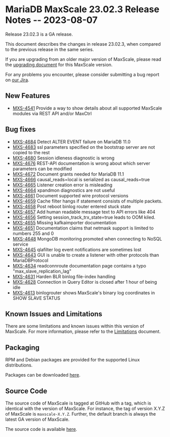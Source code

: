 # MariaDB MaxScale 23.02.3 Release Notes -- 2023-08-07

Release 23.02.3 is a GA release.

This document describes the changes in release 23.02.3, when compared to the
previous release in the same series.

If you are upgrading from an older major version of MaxScale, please read the
[upgrading document](../Upgrading/Upgrading-To-MaxScale-23.02.md) for
this MaxScale version.

For any problems you encounter, please consider submitting a bug
report on [our Jira](https://jira.mariadb.org/projects/MXS).

## New Features

* [MXS-4541](https://jira.mariadb.org/browse/MXS-4541) Provide a way to show details about all supported MaxScale modules via REST API and/or MaxCtrl

## Bug fixes

* [MXS-4684](https://jira.mariadb.org/browse/MXS-4684) Detect ALTER EVENT failure on MariaDB 11.0
* [MXS-4683](https://jira.mariadb.org/browse/MXS-4683) ssl parameters specified on the bootstrap server are not copied to the rest
* [MXS-4680](https://jira.mariadb.org/browse/MXS-4680) Session idleness diagnostic is wrong
* [MXS-4676](https://jira.mariadb.org/browse/MXS-4676) REST-API documentation is wrong about which server parameters can be modified
* [MXS-4672](https://jira.mariadb.org/browse/MXS-4672) Document grants needed for MariaDB 11.1
* [MXS-4666](https://jira.mariadb.org/browse/MXS-4666) causal_reads=local is serialized as causal_reads=true
* [MXS-4665](https://jira.mariadb.org/browse/MXS-4665) Listener creation error is misleading
* [MXS-4664](https://jira.mariadb.org/browse/MXS-4664) xpandmon diagnostics are not useful
* [MXS-4661](https://jira.mariadb.org/browse/MXS-4661) Document supported wire protocol versions
* [MXS-4659](https://jira.mariadb.org/browse/MXS-4659) Cache filter hangs if statement consists of multiple packets.
* [MXS-4658](https://jira.mariadb.org/browse/MXS-4658) Post reboot binlog router entered stuck state
* [MXS-4657](https://jira.mariadb.org/browse/MXS-4657) Add human readable message text to API errors like 404
* [MXS-4656](https://jira.mariadb.org/browse/MXS-4656) Setting session_track_trx_state=true leads to OOM kiled.
* [MXS-4655](https://jira.mariadb.org/browse/MXS-4655) Missing kafkaimporter documentation
* [MXS-4651](https://jira.mariadb.org/browse/MXS-4651) Documentation claims that netmask support is limited to numbers 255 and 0
* [MXS-4648](https://jira.mariadb.org/browse/MXS-4648) MongoDB monitoring promoted when connecting to NoSQL service
* [MXS-4645](https://jira.mariadb.org/browse/MXS-4645) qlafilter log event notifications are sometimes lost
* [MXS-4643](https://jira.mariadb.org/browse/MXS-4643) GUI is unable to create a listener with other protocols than MariaDBProtocol
* [MXS-4634](https://jira.mariadb.org/browse/MXS-4634) readconnroute documentation page contains a typo "max_slave_replication_lag"
* [MXS-4631](https://jira.mariadb.org/browse/MXS-4631) Harden BLR binlog file-index handling
* [MXS-4628](https://jira.mariadb.org/browse/MXS-4628) Connection in Query Editor is closed after 1 hour of being idle
* [MXS-4613](https://jira.mariadb.org/browse/MXS-4613) binlogrouter shows MaxScale's binary log coordinates in SHOW SLAVE STATUS

## Known Issues and Limitations

There are some limitations and known issues within this version of MaxScale.
For more information, please refer to the [Limitations](../About/Limitations.md) document.

## Packaging

RPM and Debian packages are provided for the supported Linux distributions.

Packages can be downloaded [here](https://mariadb.com/downloads/#mariadb_platform-mariadb_maxscale).

## Source Code

The source code of MaxScale is tagged at GitHub with a tag, which is identical
with the version of MaxScale. For instance, the tag of version X.Y.Z of MaxScale
is `maxscale-X.Y.Z`. Further, the default branch is always the latest GA version
of MaxScale.

The source code is available [here](https://github.com/mariadb-corporation/MaxScale).
